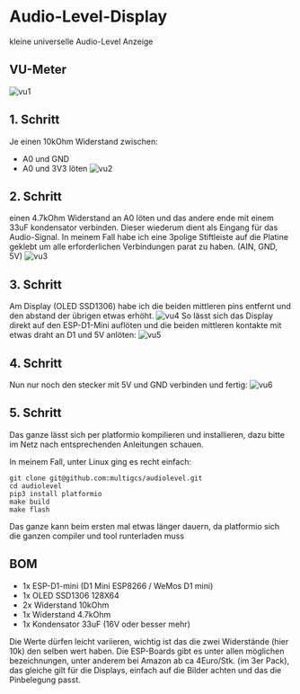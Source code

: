 # Audio-Level-Display
kleine universelle Audio-Level Anzeige

## VU-Meter
![vu1](https://raw.githubusercontent.com/multigcs/audiolevel/main/images/vu1.jpg)

## 1. Schritt
Je einen 10kOhm Widerstand zwischen:
 * A0 und GND
 * A0 und 3V3
löten
![vu2](https://raw.githubusercontent.com/multigcs/audiolevel/main/images/vu2.jpg)

## 2. Schritt
einen 4.7kOhm Widerstand an A0 löten und das andere ende mit einem 33uF kondensator verbinden.
Dieser wiederum dient als Eingang  für das Audio-Signal.
In meinem Fall habe ich eine 3polige Stiftleiste auf
die Platine geklebt um alle erforderlichen Verbindungen parat zu haben. (AIN, GND, 5V)
![vu3](https://raw.githubusercontent.com/multigcs/audiolevel/main/images/vu3.jpg)

## 3. Schritt
Am Display (OLED SSD1306) habe ich die beiden mittleren pins entfernt und den abstand der übrigen etwas erhöht.
![vu4](https://raw.githubusercontent.com/multigcs/audiolevel/main/images/vu4.jpg)
So lässt sich das Display direkt auf den ESP-D1-Mini auflöten und die beiden mittleren kontakte mit etwas draht an D1 und 5V anlöten:
![vu5](https://raw.githubusercontent.com/multigcs/audiolevel/main/images/vu5.jpg)

## 4. Schritt
Nun nur noch den stecker mit 5V und GND verbinden und fertig:
![vu6](https://raw.githubusercontent.com/multigcs/audiolevel/main/images/vu6.jpg)


## 5. Schritt
Das ganze lässt sich per platformio kompilieren und installieren,
dazu bitte im Netz nach entsprechenden Anleitungen schauen.

In meinem Fall, unter Linux ging es recht einfach:
```
git clone git@github.com:multigcs/audiolevel.git
cd audiolevel
pip3 install platformio
make build
make flash
```

Das ganze kann beim ersten mal etwas länger dauern, da platformio sich die ganzen compiler und tool runterladen muss


## BOM
* 1x ESP-D1-mini (D1 Mini ESP8266 / WeMos D1 mini)
* 1x OLED SSD1306 128X64
* 2x Widerstand 10kOhm
* 1x Widerstand 4.7kOhm
* 1x Kondensator 33uF (16V oder besser mehr)

Die Werte dürfen leicht variieren, wichtig ist das die zwei Widerstände (hier 10k) den selben wert haben.
Die ESP-Boards gibt es unter allen möglichen bezeichnungen, unter anderem bei Amazon ab ca 4Euro/Stk. (im 3er Pack),
das gleiche gilt für die Displays, einfach auf die Bilder achten und das die Pinbelegung passt.

